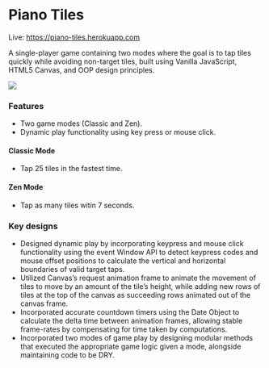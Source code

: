 # Piano Tiles

Live: https://piano-tiles.herokuapp.com

A single-player game containing two modes where the goal is to tap tiles quickly while avoiding non-target tiles, built using Vanilla JavaScript, HTML5 Canvas, and OOP design principles.

![](piano-tiles-demo.gif)

### Features
- Two game modes (Classic and Zen).
- Dynamic play functionality using key press or mouse click.

#### Classic Mode
- Tap 25 tiles in the fastest time.

#### Zen Mode
- Tap as many tiles witin 7 seconds.

### Key designs
- Designed dynamic play by incorporating keypress and mouse click functionality using the event Window API to detect keypress codes and mouse offset positions to calculate the vertical and horizontal boundaries of valid target taps.
- Utilized Canvas’s request animation frame to animate the movement of tiles to move by an amount of the tile’s height, while adding new rows of tiles at the top of the canvas as succeeding rows animated out of the canvas frame.
- Incorporated accurate countdown timers using the Date Object to calculate the delta time between animation frames, allowing stable frame-rates by compensating for time taken by computations.
- Incorporated two modes of game play by designing modular methods that executed the appropriate game logic given a mode, alongside maintaining code to be DRY.
